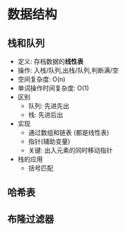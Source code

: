 # 数据结构
## 栈和队列
- 定义: 存档数据的**线性表**
- 操作: 入栈/队列,出栈/队列,判断满/空
- 空间复杂度: O(n)
- 单词操作时间复杂度: O(1)
- 区别
    - 队列: 先进先出
    - 栈: 先进后出
- 实现
    - 通过数组和链表 (都是线性表)
    - 指针(辅助变量)
    - 关键: 出入元素的同时移动指针
- 栈的应用
    - 括号匹配
## 哈希表

## 布隆过滤器